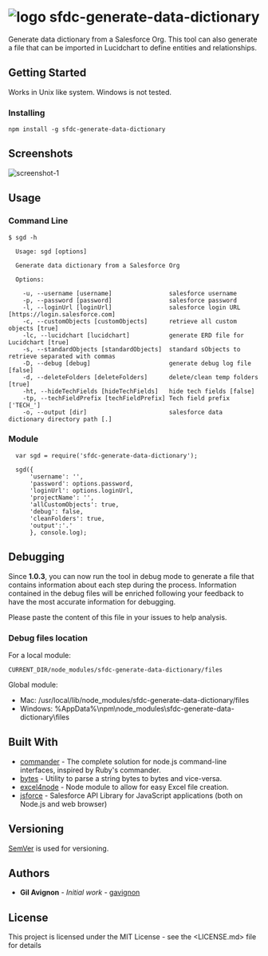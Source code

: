 # ![logo](https://gdurl.com/U1xa)  sfdc-generate-data-dictionary

Generate data dictionary from a Salesforce Org. This tool can also generate a file that can be imported in Lucidchart to define entities and relationships.

## Getting Started

Works in Unix like system. Windows is not tested.

### Installing

```
npm install -g sfdc-generate-data-dictionary
```

## Screenshots

![screenshot-1](https://gdurl.com/TcCI)

## Usage

### Command Line

```
$ sgd -h

  Usage: sgd [options]

  Generate data dictionary from a Salesforce Org

  Options:

    -u, --username [username]                salesforce username
    -p, --password [password]                salesforce password
    -l, --loginUrl [loginUrl]                salesforce login URL [https://login.salesforce.com]
    -c, --customObjects [customObjects]      retrieve all custom objects [true]
    -lc, --lucidchart [lucidchart]           generate ERD file for Lucidchart [true]
    -s, --standardObjects [standardObjects]  standard sObjects to retrieve separated with commas
    -D, --debug [debug]                      generate debug log file [false]
    -d, --deleteFolders [deleteFolders]      delete/clean temp folders [true]
    -ht, --hideTechFields [hideTechFields]   hide tech fields [false]
    -tp, --techFieldPrefix [techFieldPrefix] Tech field prefix ['TECH_']
    -o, --output [dir]                       salesforce data dictionary directory path [.]
```

### Module

```
  var sgd = require('sfdc-generate-data-dictionary');

  sgd({
      'username': '',
      'password': options.password,
      'loginUrl': options.loginUrl,
      'projectName': '',
      'allCustomObjects': true,
      'debug': false,
      'cleanFolders': true,
      'output':'.'
      }, console.log);
```

## Debugging

Since **1.0.3**, you can now run the tool in debug mode to generate a file that contains information about each step during the process.
Information contained in the debug files will be enriched following your feedback to have the most accurate information for debugging.

Please paste the content of this file in your issues to help analysis.

### Debug files location

For a local module:
```
CURRENT_DIR/node_modules/sfdc-generate-data-dictionary/files
 ```

 Global module:
 - Mac: /usr/local/lib/node_modules/sfdc-generate-data-dictionary/files
 - Windows: %AppData%\npm\node_modules\sfdc-generate-data-dictionary\files

## Built With

- [commander](https://github.com/tj/commander.js/) - The complete solution for node.js command-line interfaces, inspired by Ruby's commander.
- [bytes](https://github.com/visionmedia/bytes.js) - Utility to parse a string bytes to bytes and vice-versa.
- [excel4node](https://github.com/amekkawi/excel4node) - Node module to allow for easy Excel file creation.
- [jsforce](https://github.com/jsforce/jsforce) - Salesforce API Library for JavaScript applications (both on Node.js and web browser)

## Versioning

[SemVer](http://semver.org/) is used for versioning.

## Authors

- **Gil Avignon** - _Initial work_ - [gavignon](https://github.com/gavignon)

## License

This project is licensed under the MIT License - see the <LICENSE.md> file for details
